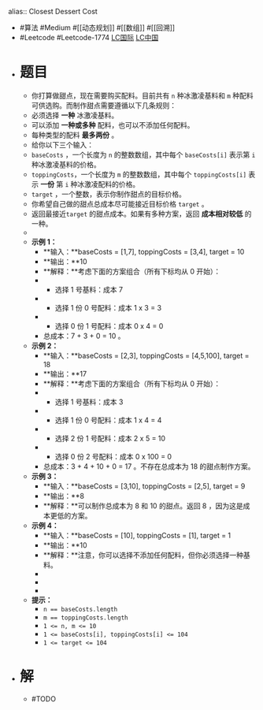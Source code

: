 alias:: Closest Dessert Cost
- #算法 #Medium #[[动态规划]] #[[数组]] #[[回溯]]
- #Leetcode #Leetcode-1774 [LC国际](https://leetcode.com/problems/closest-dessert-cost/) [LC中国](https://leetcode.cn/problems/closest-dessert-cost/)
- # 题目
	- 你打算做甜点，现在需要购买配料。目前共有 `n` 种冰激凌基料和 `m` 种配料可供选购。而制作甜点需要遵循以下几条规则：
	- 必须选择 **一种** 冰激凌基料。
	- 可以添加 **一种或多种** 配料，也可以不添加任何配料。
	- 每种类型的配料 **最多两份** 。
	- 给你以下三个输入：
	- `baseCosts` ，一个长度为 `n` 的整数数组，其中每个 `baseCosts[i]` 表示第 `i` 种冰激凌基料的价格。
	- `toppingCosts`，一个长度为 `m` 的整数数组，其中每个 `toppingCosts[i]` 表示 **一份** 第 `i` 种冰激凌配料的价格。
	- `target` ，一个整数，表示你制作甜点的目标价格。
	- 你希望自己做的甜点总成本尽可能接近目标价格 `target` 。
	- 返回最接近`target` 的甜点成本。如果有多种方案，返回 **成本相对较低** 的一种。
	-
	- **示例 1：**
		- **输入：**baseCosts = [1,7], toppingCosts = [3,4], target = 10
		- **输出：**10
		- **解释：**考虑下面的方案组合（所有下标均从 0 开始）：
		- - 选择 1 号基料：成本 7
		- - 选择 1 份 0 号配料：成本 1 x 3 = 3
		- - 选择 0 份 1 号配料：成本 0 x 4 = 0
		- 总成本：7 + 3 + 0 = 10 。
	- **示例 2：**
		- **输入：**baseCosts = [2,3], toppingCosts = [4,5,100], target = 18
		- **输出：**17
		- **解释：**考虑下面的方案组合（所有下标均从 0 开始）：
		- - 选择 1 号基料：成本 3
		- - 选择 1 份 0 号配料：成本 1 x 4 = 4
		- - 选择 2 份 1 号配料：成本 2 x 5 = 10
		- - 选择 0 份 2 号配料：成本 0 x 100 = 0
		- 总成本：3 + 4 + 10 + 0 = 17 。不存在总成本为 18 的甜点制作方案。
	- **示例 3：**
		- **输入：**baseCosts = [3,10], toppingCosts = [2,5], target = 9
		- **输出：**8
		- **解释：**可以制作总成本为 8 和 10 的甜点。返回 8 ，因为这是成本更低的方案。
	- **示例 4：**
		- **输入：**baseCosts = [10], toppingCosts = [1], target = 1
		- **输出：**10
		- **解释：**注意，你可以选择不添加任何配料，但你必须选择一种基料。
		-
		-
		-
	- **提示：**
		- `n == baseCosts.length`
		- `m == toppingCosts.length`
		- `1 <= n, m <= 10`
		- `1 <= baseCosts[i], toppingCosts[i] <= 104`
		- `1 <= target <= 104`
- # 解
	- #TODO